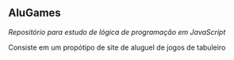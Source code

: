 ## AluGames

*Repositório para estudo de lógica de programação em JavaScript*

Consiste em um propótipo de site de aluguel de jogos de tabuleiro
